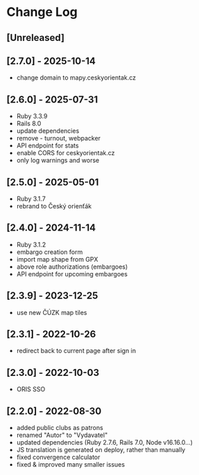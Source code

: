# Change Log

## [Unreleased]

## [2.7.0] - 2025-10-14
- change domain to mapy.ceskyorientak.cz

## [2.6.0] - 2025-07-31
- Ruby 3.3.9
- Rails 8.0
- update dependencies
- remove - turnout, webpacker
- API endpoint for stats
- enable CORS for ceskyorientak.cz
- only log warnings and worse

## [2.5.0] - 2025-05-01
- Ruby 3.1.7
- rebrand to Český orienťák

## [2.4.0] - 2024-11-14
- Ruby 3.1.2
- embargo creation form
- import map shape from GPX
- above role authorizations (embargoes)
- API endpoint for upcoming embargoes

## [2.3.9] - 2023-12-25
- use new ČÚZK map tiles

## [2.3.1] - 2022-10-26
- redirect back to current page after sign in

## [2.3.0] - 2022-10-03
- ORIS SSO

## [2.2.0] - 2022-08-30
- added public clubs as patrons
- renamed "Autor" to "Vydavatel"
- updated dependencies (Ruby 2.7.6, Rails 7.0, Node v16.16.0...)
- JS translation is generated on deploy, rather than manually
- fixed convergence calculator
- fixed & improved many smaller issues

